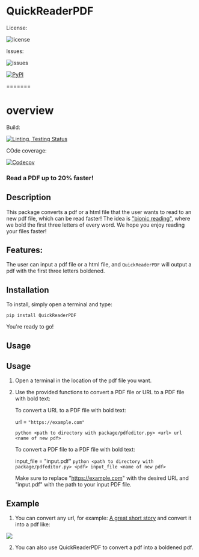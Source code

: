 
  

# QuickReaderPDF

  

  

License:

  

![license](https://img.shields.io/badge/license-MIT-blue)

  

  

Issues:

  

![issues](https://img.shields.io/github/issues/Sbhat92/QuickReaderPDF)

  

  


[![PyPI](https://img.shields.io/pypi/v/QuickReaderPDF)](https://pypi.org/project/QuickReaderPDF/)

  

=======

# overview

  

  

Build:

  

[![Linting, Testing Status](https://github.com/Sbhat92/QuickReaderPDF/actions/workflows/setup.yaml/badge.svg)](https://github.com/Sbhat92/QuickReaderPDF/actions/workflows/setup.yaml)

  

  

COde coverage:

  

[![Codecov](https://codecov.io/gh/Sbhat92/QuickReaderPDF/branch/main/graph/badge.svg)](https://codecov.io/gh/Sbhat92/QuickReaderPDF)

  

  

### Read a PDF up to 20% faster!

  

  

## Description

  

  

This package converts a pdf or a html file that the user wants to read to an new pdf file, which can be read faster! The idea is ["bionic reading"](https://www.huffingtonpost.co.uk/entry/what-is-bionic-reading-does-it-work_uk_628749a3e4b05cfc268a59ff), where we bold the first three letters of every word. We hope you enjoy reading your files faster!

  

  

## Features:

  

  

The user can input a pdf file or a html file, and `QuickReaderPDF` will output a pdf with the first three letters boldened.

  

  

## Installation

  

  

To install, simply open a terminal and type:

  

`pip install QuickReaderPDF`

  

  

You're ready to go!

  

  

## Usage

  

  

## Usage

1. Open a terminal in the location of the pdf file you want. 
2. Use the provided functions to convert a PDF file or URL to a PDF file with bold text:

   To convert a URL to a PDF file with bold text:


   url =   `"https://example.com"`

   `python <path to directory with package/pdfeditor.py> <url> url <name of new pdf>`

   To convert a PDF file to a PDF file with bold text:

      input_file = "input.pdf"
      `python <path to directory with package/pdfeditor.py> <pdf> input_file <name of new pdf>`

   Make sure to replace "https://example.com" with the desired URL and "input.pdf" with the path to your input PDF file.


  

  

## Example

  
1. You can convert any url, for example: [A great short story](https://americanliterature.com/author/philip-k-dick/short-story/the-eyes-have-it) and convert it into a pdf like:

  <img  src="https://drive.google.com/uc?id=1YfQ1A8f25FnTiMjLNwGDHZQs5S3Zsw6D">

2. You can also use QuickReaderPDF to convert a pdf into a boldened pdf.
